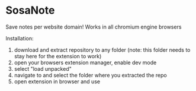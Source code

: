 # SosaNote
Save notes per website domain! Works in all chromium engine browsers

Installation:
1) download and extract repository to any folder (note: this folder needs to stay here for the extension to work)
2) open your browsers extension manager, enable dev mode
3) select "load unpacked"
4) navigate to and select the folder where you extracted the repo
5) open extension in browser and use
